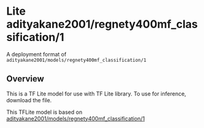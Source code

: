 # Lite adityakane2001/regnety400mf_classification/1

A deployment format of `adityakane2001/models/regnety400mf_classification/1`

<!-- asset-path: https://storage.googleapis.com/ak-regnety-savedmodels/400mf.tflite -->
<!-- parent-model: adityakane2001/models/regnety400mf_classification/1 -->

## Overview


This is a TF Lite model for use with TF Lite library.
To use for inference, download the file.

This TFLite model is based on [adityakane2001/models/regnety400mf_classification/1](https://tfhub.dev/adityakane2001/regnety400mf_classification/1)